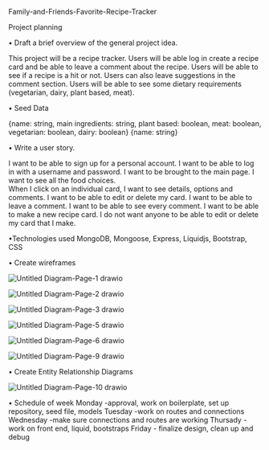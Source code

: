 Family-and-Friends-Favorite-Recipe-Tracker

Project planning 

•	Draft a brief overview of the general project idea.

This project will be a recipe tracker. 
Users will be able log in create a recipe card and be able to leave a comment about the recipe. 
Users will be able to see if a recipe is a hit or not. 
Users can also leave suggestions in the comment section. 
Users will be able to see some dietary requirements (vegetarian, dairy, plant based, meat).

• Seed Data 

{name: string, main ingredients: string, plant based: boolean, meat: boolean, vegetarian: boolean, dairy: boolean}
{name: string}

•	Write a user story.

I want to be able to sign up for a personal account. 
I want to be able to log in with a username and password. 
I want to be brought to the main page. 
I want to see all the food choices.  
When I click on an individual card, I want to see details, options and comments. 
I want to be able to edit or delete my card. 
I want to be able to leave a comment. 
I want to be able to see every comment. 
I want to be able to make a new recipe card. 
I do not want anyone to be able to edit or delete my card that I make.

•Technologies used
MongoDB, Mongoose, Express, Liquidjs, Bootstrap, CSS 

•	Create wireframes

![Untitled Diagram-Page-1 drawio](https://user-images.githubusercontent.com/112329390/194783389-96666126-5b0a-4272-8e36-96ac18851d57.png)

![Untitled Diagram-Page-2 drawio](https://user-images.githubusercontent.com/112329390/194783396-3ce57429-964c-4087-8f54-7ecc0ca1e885.png)

![Untitled Diagram-Page-3 drawio](https://user-images.githubusercontent.com/112329390/194783398-dbc67a23-6942-4ff6-863a-9bf014404859.png)

![Untitled Diagram-Page-5 drawio](https://user-images.githubusercontent.com/112329390/194924970-1901375e-7dfe-4edf-83a1-be59ba2794eb.png)

![Untitled Diagram-Page-6 drawio](https://user-images.githubusercontent.com/112329390/194924981-2a991854-4515-41f6-bfec-3044afdbf8e3.png)

![Untitled Diagram-Page-9 drawio](https://user-images.githubusercontent.com/112329390/194925005-80122032-7397-4de6-a9ba-c87750f959be.png)


•	Create Entity Relationship Diagrams

![Untitled Diagram-Page-10 drawio](https://user-images.githubusercontent.com/112329390/194925489-d4646072-12ad-44c3-9bb9-0e446ae7ac67.png)



• Schedule of week
Monday -approval, work on boilerplate, set up repository, seed file, models
Tuesday -work on routes and connections 
Wednesday -make sure connections and routes are working
Thursady - work on front end, liquid, bootstraps
Friday - finalize design, clean up and debug

